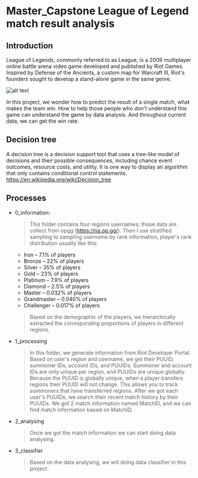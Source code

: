 # Master_Capstone League of Legend match result analysis


## Introduction
League of Legends, commonly referred to as League, is a 2009 multiplayer online battle arena video game developed and published by Riot Games. Inspired by Defense of the Ancients, a custom map for Warcraft III, Riot's founders sought to develop a stand-alone game in the same genre.

![alt text](https://cdn1.dotesports.com/wp-content/uploads/2019/09/12195522/league-of-legends.jpg)

In this project, we wonder how to predict the result of a single match, what makes the team win. How to help those people who don't understand this game can understand the game by data analysis. And throughout current data, we can get the win rate. 

## Decision tree
A decision tree is a decision support tool that uses a tree-like model of decisions and their possible consequences, including chance event outcomes, resource costs, and utility. It is one way to display an algorithm that only contains conditional control statements. https://en.wikipedia.org/wiki/Decision_tree

## Processes
- 0_information: 
  > This folder contains four regions usernames; those data are collect from opgg (https://na.op.gg/). Then I use stratified sampling to sampling username by rank    information, player's rank distribution usually like this:
  
  - Iron – 7.1% of players
  - Bronze – 22% of players
  - Silver – 35% of players
  - Gold – 23% of players
  - Platinum – 7.9% of players
  - Diamond – 2.5% of players
  - Master – 0.032% of players
  - Grandmaster – 0.040% of players
  - Challenger – 0.017% of players
 
  > Based on the demographic of the players, we hierarchically extracted the corresponding proportions of players in different regions.

- 1_processing
  > In this folder, we generate information from Riot Developer Portal. Based on user's region and username, we get their PUUID, summoner IDs, account IDs, and PUUIDs. Summoner and account IDs are only unique per region, and PUUIDs are unique globally. Because the PUUID is globally unique, when a player transfers regions their PUUID will not change. This allows you to track summoners that have transferred regions. 
  > After we got each user's PUUIDs, we search their recent match history by their PUUIDs. We got 2 match information named MatchID, and we can find match information based on MatchID.

- 2_analysing
   > Once we got the match information we can start doing data analysing.
 
- 3_classifier
  > Based on the data analysing, we will doing data classifier in this project.
